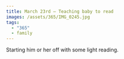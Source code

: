 ```yaml
---
title: March 23rd — Teaching baby to read
images: /assets/365/IMG_0245.jpg
tags:
  - "365"
  - family
---
```

Starting him or her off with some light reading.